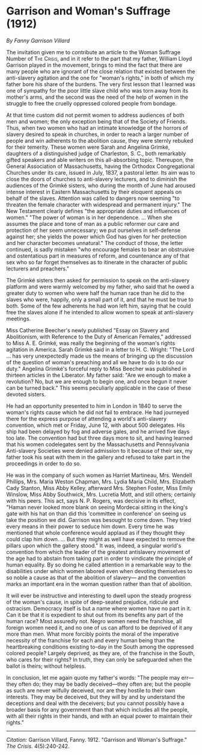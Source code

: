 <!--
title:   Garrison and Woman's Suffrage
author:  Garrison Villard, Fanny
journal: The Crisis
year:    1912
volume:  4
issue:   5
pages:   240-242
-->
# Garrison and Woman's Suffrage (1912)

*By Fanny Garrison Villard*

The invitation given me to contribute an article to the Woman Suffrage Number of <span style="font-variant:small-caps;">The Crisis</span>, and in it refer to the part that my father, William Lloyd Garrison played in the movement, brings to mind the fact that there are many people who are ignorant of the close relation that existed between the anti-slavery agitation and the one for "woman's rights," in both of which my father bore his share of the burdens. The very first lesson that I learned was one of sympathy for the poor little slave child who was torn away from its mother's arms, and the second was the need of the help of women in the struggle to free the cruelly oppressed colored people from bondage.

At that time custom did not permit women to address audiences of both men and women; the only exception being that of the Society of Friends. Thus, when two women who had an intimate knowledge of the horrors of slavery desired to speak in churches, in order to reach a larger number of people and win adherents to the abolition cause, they were sternly rebuked for their temerity. These women were Sarah and Angelina Grimké, daughters of a distinguished judge of Charleston, S. C., both remarkably gifted speakers and able writers on this all-absorbing topic. Thereupon, the General Association of Massachusetts, having the Orthodox Congregational Churches under its care, issued in July, 1837, a pastoral letter. Its aim was to close the doors of churches to anti-slavery lecturers, and to diminish the audiences of the Grimké sisters, who during the month of June had aroused intense interest in Eastern Massachusetts by their eloquent appeals on behalf of the slaves. Attention was called to dangers now seeming "to threaten the female character with widespread and permanent injury." The New Testament clearly defines "the appropriate duties and influences of women." "The power of woman is in her dependence. … When she assumes the place and tone of man as a public reformer our care and protection of her seem unnecessary; we put ourselves in self-defense against her; she yields the power which God has given for her protection and her character becomes unnatural." The conduct of those, the letter continued, is sadly mistaken "who encourage females to bear an obstrusive and ostentatious part in measures of reform, and countenance any of that sex who so far forget themselves as to itinerate in the character of public lecturers and preachers."

The Grimké sisters then asked for permission to speak on the anti-slavery platform and were warmly welcomed by my father, who said that he owed a greater duty to women who were half the human race than he did to the slaves who were, happily, only a small part of it, and that he must be true to both. Some of the few adherents he had won left him, saying that he could free the slaves alone if he intended to allow women to speak at anti-slavery meetings.

Miss Catherine Beecher's newly published "Essay on Slavery and Abolitionism, with Reference to the Duty of American Females," addressed to Miss A. E. Grimké, was really the beginning of the woman's rights agitation in America. Sarah Grimké said in a letter to H. C. Wright: "The Lord … has very unexpectedly made us the means of bringing up the discussion of the question of woman's preaching and all we have to do is to do our duty." Angelina Grimké's forceful reply to Miss Beecher was published in thirteen articles in the Liberator. My father said: "Are we enough to make a revolution? No, but we are enough to begin one, and once begun it never can be turned back." This seems peculiarly applicable in the case of these devoted sisters.

He had an opportunity presented to him in London in 1840 to serve the woman's rights cause which he did not fail to embrace. He had journeyed there for the express purpose of attending a world's anti-slavery convention, which met or Friday, June 12, with about 500 delegates. His ship had been delayed by fog and adverse gales, and he arrived five days too late. The convention had but three days more to sit, and having learned that his women codelegates sent by the Massachusetts and Pennsylvania Anti-slavery Societies were denied admission to it because of their sex, my father took his seat with them in the gallery and refused to take part in the proceedings in order to do so.

He was in the company of such women as Harriet Martineau, Mrs. Wendell Phillips, Mrs. Maria Weston Chapman, Mrs. Lydia Maria Child, Mrs. Elizabeth Cady Stanton, Miss Abby Kelley, afterward Mrs. Stephen Foster, Miss Emily Winslow, Miss Abby Southwick, Mrs. Lucretia Mott, and still others; certainly with his peers. This act, says N. P. Rogers, was decisive in its effect, "Haman never looked more blank on seeing Mordecai sitting in the king's gate with his hat on than did this 'committee in conference' on seeing us take the position we did. Garrison was besought to come down. They tried every means in their power to seduce him down. Every time he was mentioned that whole conference would applaud as if they thought they could clap him down. … But they might as well have expected to remove the pillars upon which the gallery stood." It was, indeed, a singular world's convention from which the leader of the greatest antislavery movement of the age had to abstain from taking part in order to vindicate the principle of human equality. By so doing he called attention in a remarkable way to the disabilities under which women labored even when devoting themselves to so noble a cause as that of the abolition of slavery— and the convention marks an important era in the woman question rather than that of abolition.

It will ever be instructive and interesting to dwell upon the steady progress of the woman's cause, in spite of deep-seated prejudice, ridicule and ostracism. Democracy itself is but a name where women have no part in it. Can it be that it is expedient to shut out from its benefits any part of the human race? Most assuredly not. Negro women need the franchise, all foreign women need it, and no one of us can afford to be deprived of it any more than men. What more forcibly points the moral of the imperative necessity of the franchise for each and every human being than the heartbreaking conditions existing to-day in the South among the oppressed colored people? Largely deprived, as they are, of the franchise in the South, who cares for their rights? In truth, they can only be safeguarded when the ballot is theirs; without helpless.

In conclusion, let me again quote my father's words: "The people may err—they often do; they may be badly deceived—they often are; but the people as such are never wilfully deceived, nor are they hostile to their own interests. They may be deceived, but they will by and by understand the deceptions and deal with the deceivers; but you cannot possibly have a broader basis for any government than that which includes all the people, with all their rights in their hands, and with an equal power to maintain their rights."

_________________
*Citation:* Garrison Villard, Fanny. 1912. "Garrison and Woman's Suffrage." *The Crisis*. 4(5):240-242.
